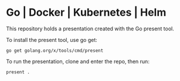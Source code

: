 # Go | Docker | Kubernetes | Helm

This repository holds a presentation created with the Go present tool.

To install the present tool, use go get:

	go get golang.org/x/tools/cmd/present


To run the presentation, clone and enter the repo, then run:

    present .
